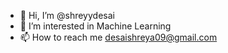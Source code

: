 - 👋 Hi, I’m @shreyydesai
- 👀 I’m interested in Machine Learning
- 📫 How to reach me desaishreya09@gmail.com

<!---
shreyydesai/shreyydesai is a ✨ special ✨ repository because its `README.md` (this file) appears on your GitHub profile.
You can click the Preview link to take a look at your changes.
--->
